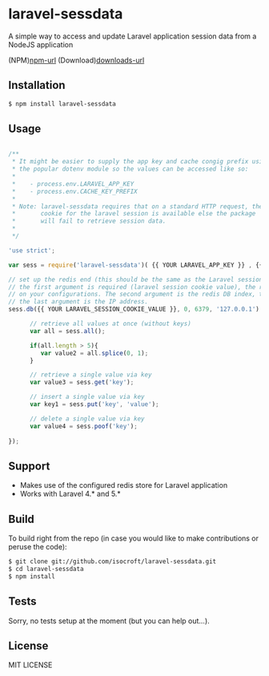 # laravel-sessdata

A simple way to access and update Laravel application session data from a NodeJS application

   (NPM)[npm-url]
   (Download)[downloads-url]

## Installation

```bash
$ npm install laravel-sessdata
```  

## Usage

```js

/**
 * It might be easier to supply the app key and cache congig prefix using
 * the popular dotenv module so the values can be accessed like so: 
 *
 *    - process.env.LARAVEL_APP_KEY
 *    - process.env.CACHE_KEY_PREFIX
 *
 * Note: laravel-sessdata requires that on a standard HTTP request, the 
 *       cookie for the laravel session is available else the package
 *       will fail to retrieve session data.  
 *
 */

'use strict'; 

var sess = require('laravel-sessdata')( {{ YOUR LARAVEL_APP_KEY }} , {{ YOUR CACHE_KEY_PREFIX }} );

// set up the redis end (this should be the same as the Laravel session store you have set up)
// the first argument is required (laravel session cookie value), the rest are optional depending 
// on your configurations. The second argument is the redis DB index, the third is the DB port number, 
// the last argument is the IP address. 
sess.db({{ YOUR LARAVEL_SESSION_COOKIE_VALUE }}, 0, 6379, '127.0.0.1').then(function(){

      // retrieve all values at once (without keys)
      var all = sess.all();

      if(all.length > 5){
         var value2 = all.splice(0, 1);
      }

      // retrieve a single value via key
      var value3 = sess.get('key');

      // insert a single value via key
      var key1 = sess.put('key', 'value');

      // delete a single value via key
      var value4 = sess.poof('key'); 
      
});      
```

## Support

  * Makes use of the configured redis store for Laravel application
  * Works with Laravel 4.* and 5.* 
  
## Build

  To build right from the repo (in case you would like to make contributions or peruse the code):

```bash
$ git clone git://github.com/isocroft/laravel-sessdata.git
$ cd laravel-sessdata
$ npm install
```

## Tests

  Sorry, no tests setup at the moment (but you can help out...).

## License

  MIT LICENSE

[npm-url]: https://npmjs.com/package/laravel-sessdata
[downloads-url]: https://npmjs.com/package/laravel-sessdata
